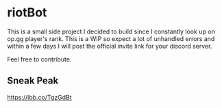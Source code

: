 # riotBot
This is a small side project I decided to build since I constantly look up on op.gg player's rank.
This is a WIP so expect a lot of unhandled errors and within a few days I will post the official invite link for your discord server.

Feel free to contribute.

## Sneak Peak

https://ibb.co/TgzGdBt
